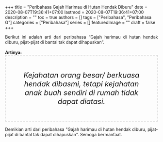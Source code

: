 +++
title = "Peribahasa Gajah Harimau di Hutan Hendak Diburu"
date = 2020-08-07T19:36:41+07:00
lastmod = 2020-08-07T19:36:41+07:00
description = ""
toc = true
authors = []
tags = ["Peribahasa", "Peribahasa G"]
categories = ["Peribahasa"]
series = []
featuredImage = ""
draft = false
+++

<div dir="ltr" style="text-align: left;" trbidi="on"><div style="text-align: justify;">Berikut ini adalah arti dari peribahasa “Gajah harimau di hutan hendak diburu, pijat-pijat di bantal tak dapat dihapuskan”.</div><br /><div style="text-align: justify;"><b>Artinya:</b></div><div style="border: 2px dashed #ddd; font-size: 24px; height: auto; margin: 0 auto; padding: 50px; text-align: center; width: auto;"><i>Kejahatan orang besar/ berkuasa hendak dibasmi, tetapi kejahatan anak buah sendiri di rumah tidak dapat diatasi.</i></div><br /><div style="text-align: justify;">Demikian arti dari peribahasa "Gajah harimau di hutan hendak diburu, pijat-pijat di bantal tak dapat dihapuskan". Semoga bermanfaat.</div></div>
